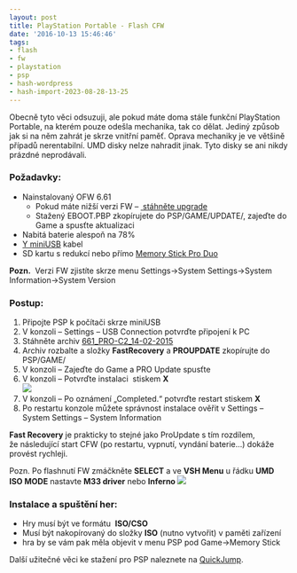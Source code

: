 ```yaml
---
layout: post
title: PlayStation Portable - Flash CFW
date: '2016-10-13 15:46:46'
tags:
- flash
- fw
- playstation
- psp
- hash-wordpress
- hash-import-2023-08-28-13-25
---
```


Obecně tyto věci odsuzuji, ale pokud máte doma stále funkční PlayStation Portable, na kterém pouze odešla mechanika, tak co dělat. Jediný způsob jak si na něm zahrát je skrze vnitřní paměť. Oprava mechaniky je ve většině případů nerentabilní.&nbsp;UMD disky nelze nahradit jinak. Tyto disky se ani nikdy prázdné neprodávali.

### Požadavky:

- Nainstalovaný OFW 6.61
  - Pokud máte nižší verzi FW – [&nbsp;stáhněte upgrade](https://www.playstation.com/en-us/support/system-updates/psp/)
  - Stažený EBOOT.PBP zkopírujete do PSP/GAME/UPDATE/, zajeďte do Game a spusťte aktualizaci
- Nabitá baterie alespoň na 78%
- [Y miniUSB](http://www.heureka.cz/?h%5Bfraze%5D=Kabel+Y+USB+2x+A+mini+B) kabel
- SD kartu s redukcí nebo přímo&nbsp;[Memory Stick Pro Duo](http://pametove-karty-ms-pro-duo.heureka.cz/)

**Pozn.** &nbsp;Verzi FW zjistíte skrze&nbsp;menu Settings-\>System Settings-\>System Information-\>System Version

### Postup:

1. Připojte PSP k počítači skrze miniUSB
2. V konzoli – Settings – USB Connection potvrďte připojení k PC
3. Stáhněte archiv [661\_PRO-C2\_14-02-2015](https://1drv.ms/u/s!AmaMNBEz9Mw0gbw8_o8RnzzxNfT2CA)
4. Archiv rozbalte a složky **FastRecovery** a **PROUPDATE** zkopírujte do PSP/GAME/
5. V konzoli –&nbsp;Zajeďte do Game a PRO Update spusťte
6. V konzoli – Potvrďte instalaci&nbsp;&nbsp;stiskem **X  
 ![](http://192.168.20.2/wordpress/wp-content/uploads/2016/10/IMG_20161013_151927-scaled-1-1024x576-1.jpg)**  
7. V konzoli –&nbsp;Po oznámení „Completed.“ potvrďte restart stiskem **X**
8. Po restartu konzole můžete správnost instalace ověřit v&nbsp;Settings – System Settings – System Information

**Fast Recovery** je prakticky to stejné jako ProUpdate s tím rozdílem, že&nbsp;následující start CFW (po restartu, vypnutí, vyndání baterie…) dokáže provést rychleji.

Pozn.&nbsp;Po flashnutí FW zmáčkněte **SELECT** a ve **VSH Menu** u řádku **UMD ISO MODE** nastavte **M33 driver** nebo **Inferno ![](http://192.168.20.2/wordpress/wp-content/uploads/2016/10/IMG_20161013_152756-scaled-1-1024x576-1.jpg)**

### Instalace a spuštění her:

- Hry musí být ve formátu&nbsp; **ISO/CSO**
- Musí být nakopírovaný do složky **ISO** (nutno vytvořit)&nbsp;v paměti zařízení
- hra by se vám pak měla objevit v menu PSP pod Game-\>Memory Stick **&nbsp;**

Další užitečné věci ke stažení pro PSP naleznete na [QuickJump](http://dl.qj.net/psp.html).

<!--kg-card-end: html-->